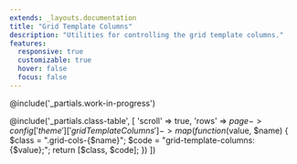 ```yaml
---
extends: _layouts.documentation
title: "Grid Template Columns"
description: "Utilities for controlling the grid template columns."
features:
  responsive: true
  customizable: true
  hover: false
  focus: false
---
```


@include('_partials.work-in-progress')

@include('_partials.class-table', [
  'scroll' => true,
  'rows' => $page->config['theme']['gridTemplateColumns']->map(function ($value, $name) {
    $class = ".grid-cols-{$name}";
    $code = "grid-template-columns: {$value};";
    return [$class, $code];
  })
])
